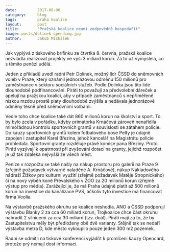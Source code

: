 ```yaml
---
date:         2017-06-08
category:     blog
tags:         praha koalice
layout:       post
title:        "Pražská koalice neumí zodpovědně hospodařit" 
image: posts/dolinek-spending.jpg
author:       Jakub Michálek
---
```


Jak vyplývá z tiskového brífinku ze čtvrtka 8. června, pražská koalice nezvládla realizovat projekty ve výši 3 miliard korun. Za to už vymyslela, co s těmito penězi udělá. 

Jeden z příkladů uvedl radní Petr Dolínek, možný lídr ČSSD do sněmovních voleb v Praze, který oznámil jednorázovou odměnu 150 milionů pro zaměstnance v sektoru sociálních služeb. Podle Dolínka jsou tito lidé dlouhodobě podfinancováni. Piráti to považují za předvolební dáreček a apelují na pražskou koalici, aby v případě zaměstnanců s nepřiměřeně nízkou mzdou prostě platy dlouhodobě zvýšila a nedávala jednorázové odměny těsně před sněmovními volbami. 

Vedle toho chce koalice také dát 860 milionů korun na školství a sport. To by bylo zcela v pořádku, kdyby primátorka Krnáčová zároveň nenařídila mimořádnou kontrolu sportovních grantů v souvislosti se zátahem policie. Do kauzy sportovních grantů kolem fotbalového bose Pelty je údajně zapojen i zastupitel Karel Březina, jehož kancelář na Magistrátu policie prohledala. Sportovní granty rozděluje právě komise pana Březiny. Proto Piráti vyzývají k opatrnosti při zvyšování dotací na granty, jejichž rozpočet je už tak zdaleka nejvyšší ze všech měst.

Peníze v rozpočtu se také našly na nákup prostoru pro galerii na Praze 9 (zřejmě požadavek výtvarně naladěné A. Krnáčové), nákup Nákladového nádraží Žižkov pro kulturní využití (zřejmě požadavek Matěje Stropnického) či na nový výběh koně Převalského v ZOO za 20 milionů korun (zřejmě výstup pro média). Zarážející je, že má Praha údajně platit až 500 milionů korun na investice do kanalizace PVS, ačkoliv tyto investice má financovat firma Veolia. 

Na výstavbě pražského okruhu se koalice neshodla. ANO a ČSSD podporují výstavbu Blanky 2 za cca 60 miliard korun, Trojkoalice chce část okruhu nahradit 2 silnicemi za cca 30 miliard (tzv. duál). Piráti mají za to, že by Zastupitelstvu měly být předloženy obě dvě varianty. Stějně tak se nedaří výstavba metra D, kde město vykoupilo pouze jeden 300 m2 pozemek.

Radní se odmítli na tiskové konferenci vyjádřit k promlčení kauzy Opencard, protože prý nemají dost informací.
